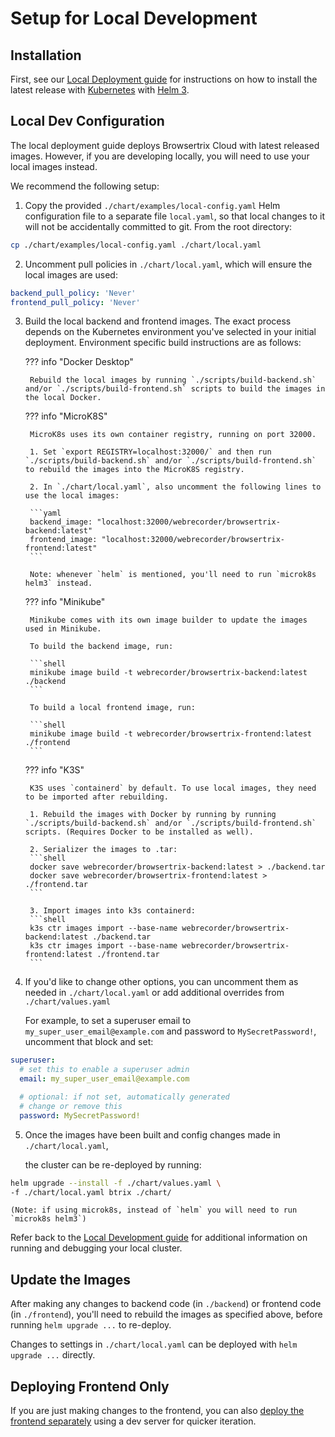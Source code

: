 # Setup for Local Development

## Installation

First, see our [Local Deployment guide](../deploy/local.md#installing-kubernetes) for instructions on how to install the latest release with [Kubernetes](https://kubernetes.io/) with [Helm 3](https://v3.helm.sh/).

## Local Dev Configuration

The local deployment guide deploys Browsertrix Cloud with latest released images.
However, if you are developing locally, you will need to use your local images instead.

We recommend the following setup:

1. Copy the provided `./chart/examples/local-config.yaml` Helm configuration file to a separate file `local.yaml`,
so that local changes to it will not be accidentally committed to git. From the root directory:
```sh
cp ./chart/examples/local-config.yaml ./chart/local.yaml
```

2. Uncomment pull policies in `./chart/local.yaml`, which will ensure the local images are used:
```yaml
backend_pull_policy: 'Never'
frontend_pull_policy: 'Never'
```

3. Build the local backend and frontend images. The exact process depends on the Kubernetes environment you've selected in your initial deployment. Environment specific build instructions are as follows:

    ??? info "Docker Desktop"

        Rebuild the local images by running `./scripts/build-backend.sh` and/or `./scripts/build-frontend.sh` scripts to build the images in the local Docker.

    ??? info "MicroK8S"

        MicroK8s uses its own container registry, running on port 32000.

        1. Set `export REGISTRY=localhost:32000/` and then run `./scripts/build-backend.sh` and/or `./scripts/build-frontend.sh` to rebuild the images into the MicroK8S registry.

        2. In `./chart/local.yaml`, also uncomment the following lines to use the local images:

        ```yaml
        backend_image: "localhost:32000/webrecorder/browsertrix-backend:latest"
        frontend_image: "localhost:32000/webrecorder/browsertrix-frontend:latest"
        ```

        Note: whenever `helm` is mentioned, you'll need to run `microk8s helm3` instead.

    ??? info "Minikube"

        Minikube comes with its own image builder to update the images used in Minikube.

        To build the backend image, run:

        ```shell
        minikube image build -t webrecorder/browsertrix-backend:latest ./backend
        ```

        To build a local frontend image, run:

        ```shell
        minikube image build -t webrecorder/browsertrix-frontend:latest ./frontend
        ```

    ??? info "K3S"

        K3S uses `containerd` by default. To use local images, they need to be imported after rebuilding.

        1. Rebuild the images with Docker by running by running `./scripts/build-backend.sh` and/or `./scripts/build-frontend.sh` scripts. (Requires Docker to be installed as well).

        2. Serializer the images to .tar:
        ```shell
        docker save webrecorder/browsertrix-backend:latest > ./backend.tar
        docker save webrecorder/browsertrix-frontend:latest > ./frontend.tar
        ```

        3. Import images into k3s containerd:
        ```shell
        k3s ctr images import --base-name webrecorder/browsertrix-backend:latest ./backend.tar
        k3s ctr images import --base-name webrecorder/browsertrix-frontend:latest ./frontend.tar
        ```

4. If you'd like to change other options, you can uncomment them as needed in `./chart/local.yaml`
or add additional overrides from `./chart/values.yaml`

    For example, to set a superuser email to `my_super_user_email@example.com` and password to `MySecretPassword!`, uncomment that block and set:
```yaml
superuser:
  # set this to enable a superuser admin
  email: my_super_user_email@example.com

  # optional: if not set, automatically generated
  # change or remove this
  password: MySecretPassword!
```

5. Once the images have been built and config changes made in `./chart/local.yaml`, 

    the cluster can be re-deployed by running:
```sh
helm upgrade --install -f ./chart/values.yaml \
-f ./chart/local.yaml btrix ./chart/
```

    (Note: if using microk8s, instead of `helm` you will need to run `microk8s helm3`)

Refer back to the [Local Development guide](../deploy/local.md#waiting-for-cluster-to-start) for additional information on running and debugging your local cluster.

## Update the Images

After making any changes to backend code (in `./backend`) or frontend code (in `./frontend`),
you'll need to rebuild the images as specified above, before running `helm upgrade ...` to re-deploy.

Changes to settings in `./chart/local.yaml` can be deployed with `helm upgrade ...` directly.

## Deploying Frontend Only

If you are just making changes to the frontend, you can also [deploy the frontend separately](frontend-dev.md)
using a dev server for quicker iteration.
